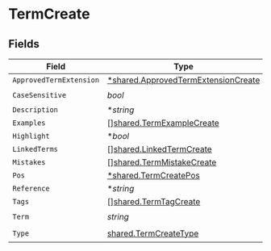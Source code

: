 # TermCreate


## Fields

| Field                                                                                            | Type                                                                                             | Required                                                                                         | Description                                                                                      |
| ------------------------------------------------------------------------------------------------ | ------------------------------------------------------------------------------------------------ | ------------------------------------------------------------------------------------------------ | ------------------------------------------------------------------------------------------------ |
| `ApprovedTermExtension`                                                                          | [*shared.ApprovedTermExtensionCreate](../../../pkg/models/shared/approvedtermextensioncreate.md) | :heavy_minus_sign:                                                                               | N/A                                                                                              |
| `CaseSensitive`                                                                                  | *bool*                                                                                           | :heavy_check_mark:                                                                               | N/A                                                                                              |
| `Description`                                                                                    | **string*                                                                                        | :heavy_minus_sign:                                                                               | N/A                                                                                              |
| `Examples`                                                                                       | [][shared.TermExampleCreate](../../../pkg/models/shared/termexamplecreate.md)                    | :heavy_minus_sign:                                                                               | N/A                                                                                              |
| `Highlight`                                                                                      | **bool*                                                                                          | :heavy_minus_sign:                                                                               | N/A                                                                                              |
| `LinkedTerms`                                                                                    | [][shared.LinkedTermCreate](../../../pkg/models/shared/linkedtermcreate.md)                      | :heavy_minus_sign:                                                                               | N/A                                                                                              |
| `Mistakes`                                                                                       | [][shared.TermMistakeCreate](../../../pkg/models/shared/termmistakecreate.md)                    | :heavy_minus_sign:                                                                               | N/A                                                                                              |
| `Pos`                                                                                            | [*shared.TermCreatePos](../../../pkg/models/shared/termcreatepos.md)                             | :heavy_minus_sign:                                                                               | N/A                                                                                              |
| `Reference`                                                                                      | **string*                                                                                        | :heavy_minus_sign:                                                                               | N/A                                                                                              |
| `Tags`                                                                                           | [][shared.TermTagCreate](../../../pkg/models/shared/termtagcreate.md)                            | :heavy_minus_sign:                                                                               | N/A                                                                                              |
| `Term`                                                                                           | *string*                                                                                         | :heavy_check_mark:                                                                               | N/A                                                                                              |
| `Type`                                                                                           | [shared.TermCreateType](../../../pkg/models/shared/termcreatetype.md)                            | :heavy_check_mark:                                                                               | N/A                                                                                              |